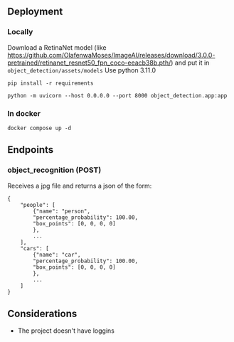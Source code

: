 
## Deployment



### Locally
Download a RetinaNet model (like https://github.com/OlafenwaMoses/ImageAI/releases/download/3.0.0-pretrained/retinanet_resnet50_fpn_coco-eeacb38b.pth/) and put it in `object_detection/assets/models`
Use python 3.11.0
```
pip install -r requirements
```
```
python -m uvicorn --host 0.0.0.0 --port 8000 object_detection.app:app
```

### In docker
```
docker compose up -d
```

## Endpoints

### object_recognition (POST)
Receives a jpg file and returns a json of the form:
```
{
    "people": [
        {"name": "person",
        "percentage_probability": 100.00,
        "box_points": [0, 0, 0, 0]
        }, 
        ...
    ],
    "cars": [
        {"name": "car",
        "percentage_probability": 100.00,
        "box_points": [0, 0, 0, 0]
        }, 
        ...
    ]
}
```

## Considerations
- The project doesn't have loggins